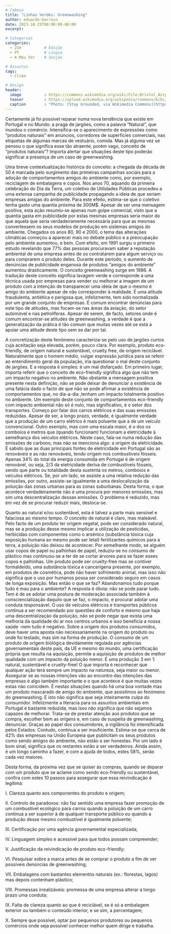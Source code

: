 ```yaml
---
# Cabeça
title: "Linhas Verdes: Greenwashing"
author: eduardo-barroso
date: 2023-10-25T00:00:00-00:00
excerpt:

# Categorias
categories:
  - 23e          # Edição
  - PT           # Língua
  - A Meu Ver    # Secção

# Assuntos
tags: 
  - Clima

# Design
header:
  image          : https://commons.wikimedia.org/wiki/File:Bristol_Airport_Greenwashbusters_(51658592698).jpg
  teaser         : https://upload.wikimedia.org/wikipedia/commons/b/bc/Bristol_Airport_Greenwashbusters_%2851658592698%29.jpg
  caption        : "Photo: [Stay Grounded, via Wikimedia Commons](https://commons.wikimedia.org/wiki/File:Bristol_Airport_Greenwashbusters_(51658592698).jpg)"
---
```


Certamente já foi possível reparar numa nova tendência que existe em Portugal e no Mundo: a praga de jargões, como a palavra “Natural”, que inundou o comércio. Intensifica-se o aparecimento de expressões como “produtos naturais” em anúncios, corredores de superfícies comerciais, nas etiquetas de algumas marcas de vestuário, comida. Mas já alguma vez se pensou o que significa esse tão atraente, porém vago, conceito de “produtos naturais”? Importa alertar que situações deste tipo poderão significar a presença de um caso de greenwashing.

Uma breve contextualização histórica do conceito: a chegada da década de 50 é marcada pelo surgimento das primeiras campanhas sociais para a adoção de comportamentos amigos do ambiente como, por exemplo, reciclagem de embalagens e copos. Nos anos 70, aquando da primeira celebração do Dia da Terra, um coletivo de Utilidades Públicas procedeu a uma extensa campanha de publicidade propagando a ideia de que seriam empresas amigas do ambiente. Para este efeito, estima-se que o coletivo tenha gasto uma quantia próxima de 300M$. Apesar de ser uma mensagem positiva, esta ação resumiu-se apenas num golpe comercial, visto que a quantia gasta em publicidade por estas mesmas empresas seria maior do que aquela que seria verdadeiramente necessária para que as mesmas convertessem os seus modelos de produção em sistemas amigos do ambiente. Chegados os anos 80, 90 e 2000, o tema das alterações climáticas começou a aparecer mais no debate público e a preocupação pelo ambiente aumentou, e bem. Com efeito, em 1991 surgiu o primeiro estudo revelando que 77% das pessoas procuravam saber a reputação ambiental de uma empresa antes de os contratarem para algum serviço ou para comprarem o produto deles. Durante este período, o aumento de denúncias de publicidade enganosa de produtos “amigos do ambiente” aumentou drasticamente. O conceito greenwashing surge em 1986. A tradução deste conceito significa lavagem verde e corresponde a uma técnica usada por empresas para vender ou melhorar a imagem de um produto com a intenção de transparecer uma ideia de que o mesmo é amigo do ambiente apesar de não corresponder à realidade. É uma atitude fraudulenta, antiética e perigosa que, infelizmente, tem sido normalizada por um grande conjunto de empresas. É comum encontrar denúncias para este tipo de atitudes, mas focam-se nas áreas da aviação, do setor automóvel e nas petrolíferas. Apesar de serem, de facto, setores onde é comum encontrar-se atitudes de greenwashing, a verdade é que a generalização da prática é tão comum que muitas vezes até se está a apoiar uma atitude deste tipo sem se dar por tal.

A concretização deste fenómeno caracteriza-se pelo uso de jargões curtos cuja aceitação seja elevada, porém, pouco clara. Por exemplo, produto eco-friendly, de origem natural e sustentável, cruelty free, de origem reciclável. Naturalmente que o homem médio, vulgar expressão jurídica para se referir ao entendimento geral da população, iria questionar o mal deste conjunto de jargões. E a resposta é simples: é um mal disfarçado. Em primeiro lugar, importa referir que o conceito de eco-friendly significa algo que não tem um impacto negativo no ambiente. Não obstante a mensagem positiva presente nesta definição, não se pode deixar de denunciar a existência de uma falácia dado o facto de que não se pode afirmar a existência de comportamentos que, no dia-a-dia ,tenham um impacto totalmente positivo no ambiente. Um exemplo deste conjunto de comportamentos eco-friendly com impacto ambiental não só é nulo,  mas significativo, é o setor dos transportes. Começo por falar dos carros elétricos e das suas emissões reduzidas. Apesar de ser, a longo prazo, verdade, é igualmente verdade que a produção de um carro elétrico é mais poluente que a de um veículo convencional. Outro exemplo, mas com uma escala maior, é o dos os comboios e metros que (quando funcionam) funcionam a eletricidade à semelhança dos veículos elétricos. Neste caso, fala-se numa redução das emissões de carbono, mas não se menciona algo: a origem da eletricidade. É sabido que as duas principais fontes de eletricidade em Portugal são as renováveis e as não renováveis, tendo origem nos combustíveis fósseis. Apenas 34% do total da energia consumida em Portugal é de origem renovável, ou seja, 2/3 da eletricidade deriva de combustíveis fósseis, sendo que parte ou totalidade desta sustenta os metros, comboios e veículos elétricos. Se, por um lado, se assiste a uma relativa redução das emissões, por outro, assiste-se igualmente a uma deslocalização da poluição das zonas urbanas para as zonas suburbanas. Desta forma, o que acontece verdadeiramente não é uma procura por menores emissões, mas sim uma descentralização dessas emissões. O problema é reduzido, mas em vez de se procurar reduzir mais, desloca-se.

Quanto ao natural e/ou sustentável, esta é talvez a parte mais sensível e falaciosa ao mesmo tempo. O conceito de natural é claro, mas maleável. Pelo facto de um produto ter origem vegetal, pode ser considerado natural, mas se a produção desse mesmo implicar a utilização de pesticidas, herbicidas com componentes como o arsénico (substância tóxica cuja exposição humana ao mesmo pode ser letal) fertilizantes químicos para a terra, a poluição não deixou de acontecer. Por semelhante modo, se alguém usar copos de papel ou palhinhas de papel, reduziu-se no consumo de plástico mas continuou-se a ter de se cortar árvores para se fazer esses copos e palhinhas. Um produto pode ser cruelty-free mas se contiver formaldeído, uma substância tóxica e cancerígena presente, por exemplo, em produtos de cosmética, pode não haver sofrimento animal, mas isso não significa que o uso por humanos possa ser considerado seguro em casos de longa exposição.
Mas então o que se faz? Abandonamos tudo porque tudo é mau para o ambiente? A resposta é óbvia: não se pode parar tudo. Tem é de se adotar uma postura de moderação associada também à consciencialização daquilo que se faz, o impacto, e procurar adotar uma conduta responsável. O uso de veículos elétricos e transportes públicos continua a ser recomendado por questões de conforto e mesmo que haja uma descentralização da poluição, não se pode negar que exista uma melhoria da qualidade do ar nos centros urbanos e isso beneficia a nossa saúde -nem tudo é negativo. Sobre a origem dos produtos consumidos, deve haver uma aposta não necessariamente na origem do produto ou onde foi testado, mas sim na forma de produção. O consumo de um produto de origem biológica devidamente regulada por agências governamentais deste país, da UE e mesmo do mundo, uma certificação própria que resulta na aquisição, permite a aquisição de produtos de melhor qualidade com um impacto da poluição menor. É uma produção 3 em 1: natural, sustentável e cruelty-free! O que importa é reconhecer que qualquer ação terá sempre um impacto na natureza, seja maior ou menor. Assegurar se as nossas intenções vão ao encontro das intenções das empresas é algo também importante e o que acontece é que muitas vezes estas não coincidem. É nestas situações quando há uma boa vontade mas um produto mascarado de amigo do ambiente, que assistimos ao fenómeno do greenwashing.
E isto não significa que seja inteiramente culpa do consumidor. Infelizmente a literacia para os assuntos ambientais em Portugal é bastante reduzida, mas isso não significa que não sejamos capazes de melhorar. Trata-se de prestar atenção aos produtos que se compra, escolher bem as origens e, em caso de suspeita de greenwashing, denunciar. Graças ao papel dos consumidores, a vigilância foi intensificada pelos Estados. Contudo, continua a ser insuficiente. Estima-se que cerca de 42% das empresas na União Europeia que publicitam os seus produtos como sendo amigos do ambiente, não estão a ser honestas. Por um lado é bom sinal, significa que os restantes estão a ser verdadeiros. Ainda assim, é um longo caminho a fazer, e com a ajuda de todos, estes 58%, serão cada vez maiores.

Desta forma, da próxima vez que se quiser às compras, quando se deparar com um produto que se aclame como sendo eco-friendly ou sustentável, confira com estes 10 passos para assegurar que essa reivindicação é legítima:

I. Clareza quanto aos componentes do produto e origem;

II. Controlo de paradoxos: não faz sentido uma empresa fazer promoção de um combustível ecológico para carros quando a poluição de um carro continua a ser superior à de qualquer transporte público ou quando a produção desse mesmo combustível é igualmente poluente;

III. Certificação por uma agência governamental especializada;

IV. Linguagem simples e acessível para que todos possam compreender;

V. Justificação da reivindicação de produto eco-friendly;

VI. Pesquisar sobre a marca antes de se comprar o produto a fim de ver possíveis denúncias de greenwashing;

VII. Embalagens com bastantes elementos naturais (ex.: florestas, lagos) mas depois contenham plástico;

VIII. Promessas irrealizáveis: promessa de uma empresa alterar a longo prazo uma conduta;

IX. Falta de clareza quanto ao que é reciclável, se é só a embalagem exterior ou também o conteúdo interior, e se sim, a 
percentagem;

X. Sempre que possível, optar por pequenos produtores ou pequenos comércios onde seja possível conhecer melhor quem dirige e trabalha.